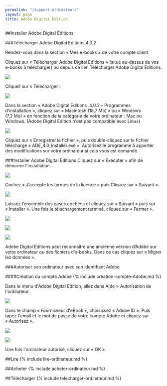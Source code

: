 ```yaml
---
permalink: "/support-ordinateur/"
layout: page
title: Adobe Digital Edition
---
```


##Installer Adobe Digital Éditions

###Télécharger Adobe Digital Editions 4.0.2

Rendez-vous dans la section « Mes e-books » de votre compte client. 

Cliquez sur « Télécharger Adobe Digital Editions » (situé au-dessus de vos e-books à télécharger) ou depuis ce lien Télécharger Adobe Digital Editions. 

![](/images/support-ordinateur-1.jpg)

Cliquez sur « Télécharger : 

![](/images/support-ordinateur-2.png)

Dans la section « Adobe Digital Editions  4.0.2 – Programmes d'installation », cliquez sur « Macintosh (18,7 Mo) » ou « Windows (7,2 Mo) » en fonction de la catégorie de votre ordinateur : Mac ou Windows. (Adobe Digital Edition n'est pas compatible avec Linux)

![](/images/support-ordinateur-3.png)

Cliquez sur « Enregistrer le fichier », puis double-cliquez sur le fichier téléchargé « ADE_4.0_Installer.exe ». Autorisez le programme à apporter des modifications sur votre ordinateur si cela vous est demandé. 

###Installer Adobe Digital Editions
Cliquez sur « Exécuter » afin de démarrer l’installation. 

![](/images/support-ordinateur-4.png)

Cochez « J’accepte les termes de la licence » puis Cliquez sur « Suivant ». 

![](/images/support-ordinateur-5.png)
 
Laissez l’ensemble des cases cochées et cliquez sur « Suivant » puis sur « Installer ». Une fois le téléchargement terminé, cliquez sur « Fermer ». 

![](/images/support-ordinateur-6.png)

![](/images/support-ordinateur-7.png)

![](/images/support-ordinateur-8.png)

Adobe Digital Editions peut reconnaître une ancienne version d’Adobe sur votre ordinateur ou des fichiers d’e-books. Dans ce cas cliquez sur « Migrer les données ».

###Autoriser son ordinateur avec son identifiant Adobe

####Création du compte Adobe
{% include creation-compte-Adobe.md %}

Dans le menu d'Adobe Digital Edition, allez dans Aide > Autorisation de l'ordinateur. 

![](/images/support-ordinateur-9.png)

Dans le champ « Fournisseur d'eBook », choisissez « Adobe ID ». Puis tapez l'email et le mot de passe de votre compte Adobe et cliquez sur « Autorisez ».

![](/images/support-ordinateur-10.png)

![](/images/support-ordinateur-11.png)

Une fois l'ordinateur autorisé, cliquez sur « OK ».

##Lire
{% include lire-ordinateur.md %}

##Acheter
{% include acheter-ordinateur.md %}

##Télécharger
{% include telecharger-ordinateur.md %}